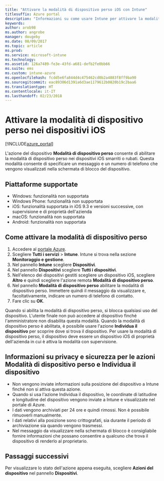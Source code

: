 ```yaml
---
title: "Attivare la modalità di dispositivo perso iOS con Intune"
titlesuffix: Azure portal
description: "Informazioni su come usare Intune per attivare la modalità di dispositivo perso nei dispositivi iOS smarriti o rubati.\""
keywords: 
author: arob98
ms.author: angrobe
manager: dougeby
ms.date: 08/09/2017
ms.topic: article
ms.prod: 
ms.service: microsoft-intune
ms.technology: 
ms.assetid: 126a7489-fe3e-43fd-a681-defb2fe0bb66
ms.suite: ems
ms.custom: intune-azure
ms.openlocfilehash: fcdd5e6fa844d4c475462cd0b2a4883f8ff9ba90
ms.sourcegitcommit: eac89306d1391a6d3ae1179612b0820b19c2baa6
ms.translationtype: HT
ms.contentlocale: it-IT
ms.lasthandoff: 02/23/2018
---
```

# <a name="activate-lost-mode-on-ios-devices"></a>Attivare la modalità di dispositivo perso nei dispositivi iOS


[!INCLUDE[azure_portal](./includes/azure_portal.md)]

L'azione del dispositivo **Modalità di dispositivo perso** consente di abilitare la modalità di dispositivo perso nei dispositivi iOS smarriti o rubati. Questa modalità consente di specificare un messaggio e un numero di telefono che vengono visualizzati nella schermata di blocco del dispositivo.

## <a name="supported-platforms"></a>Piattaforme supportate

- Windows: funzionalità non supportata
- Windows Phone: funzionalità non supportata
- iOS: funzionalità supportata in iOS 9.3 e versioni successive, con supervisione e di proprietà dell'azienda
- macOS: funzionalità non supportata
- Android: funzionalità non supportata

## <a name="how-to-activate-lost-mode"></a>Come attivare la modalità di dispositivo perso

1. Accedere al [portale Azure](https://portal.azure.com).
2. Scegliere **Tutti i servizi** > **Intune**. Intune si trova nella sezione **Monitoraggio e gestione**.
3. Nel pannello **Intune** scegliere **Dispositivi**.
4. Nel pannello **Dispositivi** scegliere **Tutti i dispositivi**.
5. Nell'elenco dei dispositivi gestiti scegliere un dispositivo iOS, scegliere **Altro** e quindi scegliere l'azione remota **Modalità di dispositivo perso**.
6. Nel pannello **Modalità di dispositivo perso** abilitare la modalità di dispositivo perso. Immettere quindi il messaggio da visualizzare e, facoltativamente, indicare un numero di telefono di contatto.
7. Fare clic su **OK**.

Quando si abilita la modalità di dispositivo perso, si blocca qualsiasi uso del dispositivo. L'utente finale non può accedere al dispositivo finché l'amministratore non disabilita questa modalità. Quando la modalità di dispositivo perso è abilitata, è possibile usare l'azione **Individua il dispositivo** per scoprire dove si trova il dispositivo.
Per usare la modalità di dispositivo perso, il dispositivo deve essere un dispositivo iOS di proprietà dell'azienda in cui è attiva la modalità con supervisione.

## <a name="security-and-privacy-information-for-the-lost-mode-and-locate-device-actions"></a>Informazioni su privacy e sicurezza per le azioni Modalità di dispositivo perso e Individua il dispositivo
- Non vengono inviate informazioni sulla posizione del dispositivo a Intune finché non si attiva questa azione.
- Quando si usa l'azione Individua il dispositivo, le coordinate di latitudine e longitudine del dispositivo vengono inviate a Intune e visualizzate nel portale di Azure.
- I dati vengono archiviati per 24 ore e quindi rimossi. Non è possibile rimuoverli manualmente.
- I dati relativi alla posizione sono crittografati, sia durante il periodo di archiviazione sia quando vengono trasmessi.
- Nel messaggio da visualizzare nella schermata di blocco è consigliabile fornire informazioni che possano consentire a qualcuno che trova il dispositivo di renderlo al proprietario.

## <a name="next-steps"></a>Passaggi successivi

Per visualizzare lo stato dell'azione appena eseguita, scegliere **Azioni del dispositivo** nel pannello **Dispositivi**.

